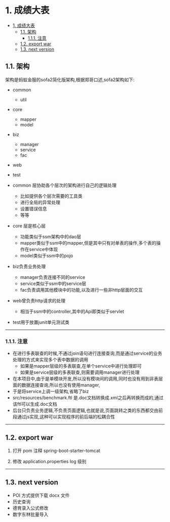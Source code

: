 # 1. 成绩大表

<!-- TOC -->

- [1. 成绩大表](#1-成绩大表)
  - [1.1. 架构](#11-架构)
    - [1.1.1. 注意](#111-注意)
  - [1.2. export war](#12-export-war)
  - [1.3. next version](#13-next-version)

<!-- /TOC -->

## 1.1. 架构

架构是蚂蚁金服的sofa2简化版架构,根据郑哥口述,sofa2架构如下:

- common
  - util
- core
  - mapper
  - model
- biz
  - manager
  - service
  - fac
- web
- test

- common 层协助各个层次的架构进行自己的逻辑处理
  - 比如提供各个层次需要的工具类
  - 进行全局的异常处理
  - 设置错误信息
  - 等等
- core 层是核心层
  - 功能类似于ssm架构中的dao层
  - mapper类似于ssm中的mapper,但是其中只有对单表的操作,多个表的操作在service中体现
  - model类似于ssm中的pojo
- biz负责业务处理
  - manager负责连接不同的service
  - service类似于ssm中的service层
  - fac负责调用其他模块中的功能,以及进行一些非http层面的交互
- web曾负责http请求的处理
  - 相当于ssm中的controller,其中的Api即类似于servlet
- test用于放置junit单元测试类

---

### 1.1.1. 注意

- 在进行多表联查的时候,不通过join语句进行连接查询,而是通过service的业务处理的方式来实现多个表中数据的调用
  - 如果是mapper层级的多表联查,在单个service中进行处理即可
  - 如果是service层级的多表联查,则需要调用manager进行处理
- 在本项目中,由于是单模块开发,所以没有模块间的调用,同时也没有用到非表层面的数据连接查询,所以也没有使用manager,
- 于是将service上调一级架构,省略了biz
- src/resources/benchmark.ftl 是.doc文档转换成.xml之后再转换而成的,通过该ftl可以生成.doc文档
- 后台只负责业务逻辑,不负责页面逻辑,也就是说,页面跳转之类的东西都交由前段通过js实现,这种可以实现程序的前后端的松耦合性

---

## 1.2. export war

1. 打开 pom 注释 spring-boot-starter-tomcat

2. 修改 application.properties log 级别

---

## 1.3. next version

- POI 方式提供下载 docx 文件
- 历史查询
- 德育录入公式修改
- 数字东林批量导入